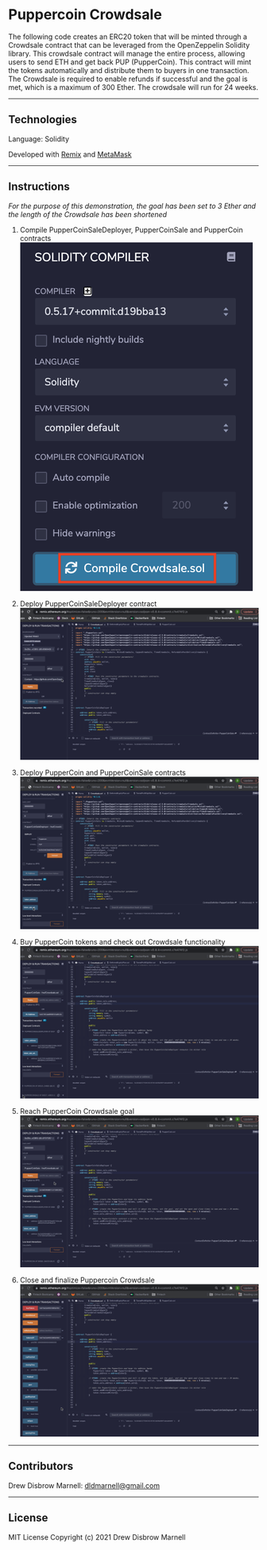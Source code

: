 # Puppercoin Crowdsale

The following code creates an ERC20 token that will be minted through a Crowdsale contract that can be leveraged from the OpenZeppelin Solidity library.  This crowdsale contract will manage the entire process, allowing users to send ETH and get back PUP (PupperCoin).  This contract will mint the tokens automatically and distribute them to buyers in one transaction.  The Crowdsale is required to enable refunds if successful and the goal is met, which is a maximum of 300 Ether.  The crowdsale will run for 24 weeks.

---

## Technologies

Language: Solidity

Developed with [Remix](https://remix.ethereum.org/) and [MetaMask](https://metamask.io/)

---

## Instructions
*For the purpose of this demonstration, the goal has been set to 3 Ether and the length of the Crowdsale has been shortened*

1. Compile PupperCoinSaleDeployer, PupperCoinSale and PupperCoin contracts
![compiler](Resources/compiler.png)

2. Deploy PupperCoinSaleDeployer contract
![deployer_contract](Resources/deployer_contract.gif)

3. Deploy PupperCoin and PupperCoinSale contracts
![coin_sale_contracts](Resources/coin_sale_contracts.gif)

4. Buy PupperCoin tokens and check out Crowdsale functionality
![buy_tokens](Resources/buy_tokens.gif)

5. Reach PupperCoin Crowdsale goal
![reach_goal](Resources/reach_goal.gif)

6. Close and finalize Puppercoin Crowdsale
![close_finalize](Resources/close.gif)


---

## Contributors

Drew Disbrow Marnell: dldmarnell@gmail.com

---

## License

MIT License
Copyright (c) 2021 Drew Disbrow Marnell

